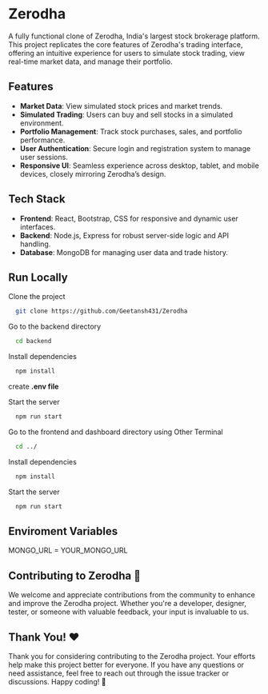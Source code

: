 
# Zerodha

A fully functional clone of Zerodha, India's largest stock brokerage platform. This project replicates the core features of Zerodha's trading interface, offering an intuitive experience for users to simulate stock trading, view real-time market data, and manage their portfolio.


## Features

- **Market Data**: View simulated stock prices and market trends.
- **Simulated Trading**: Users can buy and sell stocks in a simulated environment.
- **Portfolio Management**: Track stock purchases, sales, and portfolio performance.
- **User Authentication**: Secure login and registration system to manage user sessions.
- **Responsive UI**: Seamless experience across desktop, tablet, and mobile devices, closely mirroring Zerodha’s design.
## Tech Stack

- **Frontend**: React, Bootstrap, CSS for responsive and dynamic user interfaces.
- **Backend**: Node.js, Express for robust server-side logic and API handling.
- **Database**: MongoDB for managing user data and trade history.
## Run Locally

Clone the project

```bash
  git clone https://github.com/Geetansh431/Zerodha
```
Go to the backend directory

```bash
  cd backend
```

Install dependencies

```bash
  npm install
```

create **.env file** 

Start the server

```bash
  npm run start
```

Go to the frontend and dashboard directory using Other Terminal

```bash
  cd ../
```

Install dependencies

```bash
  npm install
```

Start the server

```bash
  npm run start
```
## Enviroment Variables

MONGO_URL = YOUR_MONGO_URL
## Contributing to Zerodha 🤝

We welcome and appreciate contributions from the community to enhance and improve the Zerodha project. Whether you're a developer, designer, tester, or someone with valuable feedback, your input is invaluable to us.

## Thank You! ❤️

Thank you for considering contributing to the Zerodha project. Your efforts help make this project better for everyone. If you have any questions or need assistance, feel free to reach out through the issue tracker or discussions. Happy coding! 🤩
